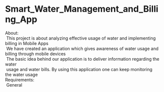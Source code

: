 # Smart_Water_Management_and_Billing_App
About:</br>
&nbsp;This project is about analyzing effective usage of water and implementing billing in  Mobile Apps</br>
&nbsp;We have created an application which gives awareness of water usage and billing through mobile devices </br>
&nbsp;The basic idea behind our application is to deliver information regarding the water </br>
&nbsp;usage and water bills. By using this application one can keep monitoring the water usage</br>
Requirements:</br>
&nbsp;General</br>
&nbsp;</br>
&nbsp;</br>
&nbsp;</br>
&nbsp;</br>
&nbsp;</br>
&nbsp;</br>
&nbsp;</br>
&nbsp;</br>
&nbsp;</br>
&nbsp;</br>
&nbsp;</br>
&nbsp;</br>
&nbsp;</br>
&nbsp;</br>
&nbsp;</br>
&nbsp;</br>
&nbsp;</br>
&nbsp;</br>
&nbsp;</br>
&nbsp;</br>
&nbsp;</br>
&nbsp;</br>
&nbsp;</br>
&nbsp;</br>
&nbsp;

